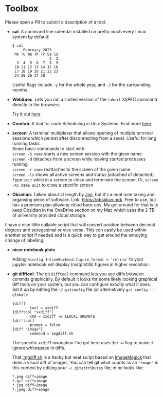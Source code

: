 # Toolbox

Please open a PR to submit a description of a tool.

<!--
Format your entry in the following way:

- **Tool name**: short description.

  Find more [here](https://url).
-->

- **cal**: A command line calendar installed on pretty much every Linux system by default:
  ```
  $ cal
       February 2025
   Mo Tu We Th Fr Sa Su
                   1  2
    3  4  5  6  7  8  9
   10 11 12 13 14 15 16
   17 18 19 20 21 22 23
   24 25 26 27 28
  ```
  Useful flags include `-y` for the whole year, and `-3` for the surrounding months.

- **WebSpec**: Lets you run a limited version of the `fakeit` XSPEC command
  directly in the browsers.

   Try it out [here](https://heasarc.gsfc.nasa.gov/webspec/webspec.html)
   
- **Crontab**: A tool for code Scheduling in Unix Systems.
  Find more [here](crontab.md)


- **screen**: A terminal multiplexer that allows opening of multiple terminal sessions which persist after disconnecting from a sever. Useful for long running tasks.\
  Some basic commands to start with:\
`screen -S name` starts a new screen session with the given name\
`screen -d` detaches from a screen while leaving started processes running\
`screen -r name` reattaches to the screen of the given name\
`screen -ls` shows all active screens and status (attached of detached)\
Type `exit` while in a screen to close and terminate the screen. Or, `screen -XS name quit` to close a specific screen

  
- **Obsidian**: Talked about at length by [Joe](https://github.com/HallJoseph), but it's a neat note taking and organsing piece of software. Link: https://obsidian.md/. Free to use, but has a premium plan allowing cloud back ups. My get around for that is to keep Obsidian in the OneDrive section on my Mac which uses the 2 TB of university provided cloud storage.

I have a nice little callable script that will convert position between decimal degrees and sexagesimal or vice versa. This can easily be used within another script if needed and is a quick way to get around the annoying change of labelling.


- **nicer notebook plots**
  
  Adding ``%config InlineBackend.figure_format = 'retina'`` to your jupyter notebook will display (matplotlib) figures in higher resolution.
  
- **git difftool**: The git `difftool` command lets you see diffs between commits graphically.
By default it looks for some likely looking graphical diff tools on
your system, but you can configure exactly what it does.
Set it up by editing the `~/.gitconfig` file
(or alternatively `git config --global`):
  ```
  [diff]
          tool = xxdiff
  [difftool "xxdiff"]
          cmd = xxdiff -w $LOCAL $REMOTE
  [difftool]
          prompt = false
  [diff "image"]
          command = imgdiff.sh
  ```
  The specific `xxdiff` invocation I've got here uses the `-w` flag
  to make it ignore whitespace in diffs.

  That [imgdiff.sh](imgdiff.sh) is a hacky but neat script based on
  [ImageMagick](https://imagemagick.org/)
  that does a visual diff of images.
  You can tell git what counts as an `"image"` in this context
  by editing your `~/.gitattributes` file; mine looks like:
  ```
  *.png diff=image
  *.gif diff=image
  *.jpg diff=image
  *.jpeg diff=image
  ```
